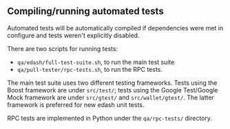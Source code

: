 Compiling/running automated tests
---------------------------------

Automated tests will be automatically compiled if dependencies were met in configure
and tests weren't explicitly disabled.

There are two scripts for running tests:

* ``qa/edash/full-test-suite.sh``, to run the main test suite
* ``qa/pull-tester/rpc-tests.sh``, to run the RPC tests.

The main test suite uses two different testing frameworks. Tests using the Boost
framework are under ``src/test/``; tests using the Google Test/Google Mock
framework are under ``src/gtest/`` and ``src/wallet/gtest/``. The latter framework
is preferred for new edash unit tests.

RPC tests are implemented in Python under the ``qa/rpc-tests/`` directory.

